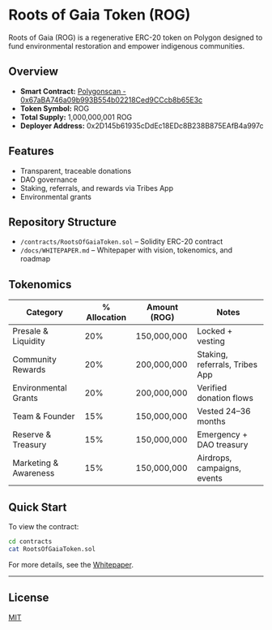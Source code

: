 # Roots of Gaia Token (ROG)

Roots of Gaia (ROG) is a regenerative ERC-20 token on Polygon designed to fund environmental restoration and empower indigenous communities.

## Overview

- **Smart Contract:** [Polygonscan - 0x67aBA746a09b993B554b02218Ced9CCcb8b65E3c](https://polygonscan.com/address/0x67aBA746a09b993B554b02218Ced9CCcb8b65E3c)
- **Token Symbol:** ROG
- **Total Supply:** 1,000,000,001 ROG
- **Deployer Address:** 0x2D145b61935cDdEc18EDc8B238B875EAfB4a997c

## Features

- Transparent, traceable donations
- DAO governance
- Staking, referrals, and rewards via Tribes App
- Environmental grants

## Repository Structure

- `/contracts/RootsOfGaiaToken.sol` – Solidity ERC-20 contract
- `/docs/WHITEPAPER.md` – Whitepaper with vision, tokenomics, and roadmap

## Tokenomics

| Category                | % Allocation | Amount (ROG)   | Notes                          |
|-------------------------|--------------|----------------|--------------------------------|
| Presale & Liquidity     | 20%          | 150,000,000    | Locked + vesting               |
| Community Rewards       | 20%          | 200,000,000    | Staking, referrals, Tribes App |
| Environmental Grants    | 20%          | 200,000,000    | Verified donation flows        |
| Team & Founder          | 15%          | 150,000,000    | Vested 24–36 months            |
| Reserve & Treasury      | 15%          | 150,000,000    | Emergency + DAO treasury       |
| Marketing & Awareness   | 15%          | 150,000,000    | Airdrops, campaigns, events    |

## Quick Start

To view the contract:
```bash
cd contracts
cat RootsOfGaiaToken.sol
```

For more details, see the [Whitepaper](docs/WHITEPAPER.md).

---

## License

[MIT](LICENSE)